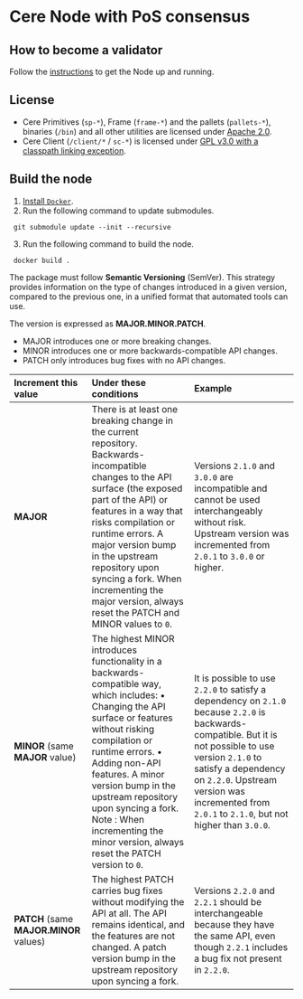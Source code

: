 # Cere Node with PoS consensus

## How to become a validator

Follow the [instructions](https://github.com/Cerebellum-Network/validator-instructions#how-to-become-a-validator) to get the Node up and running.

## License

- Cere Primitives (`sp-*`), Frame (`frame-*`) and the pallets (`pallets-*`), binaries (`/bin`) and all other utilities are licensed under [Apache 2.0](LICENSE-APACHE2).
- Cere Client (`/client/*` / `sc-*`) is licensed under [GPL v3.0 with a classpath linking exception](LICENSE-GPL3).

## Build the node

1. [Install `Docker`](https://docs.docker.com/get-docker/).
2. Run the following command to update submodules.

```
 git submodule update --init --recursive
```

3. Run the following command to build the node.

```
 docker build .
```

The package must follow **Semantic Versioning** (SemVer).
This strategy provides information on the type of changes introduced in a given version, compared to the previous one, in a unified format that automated tools can use.

The version is expressed as **MAJOR.MINOR.PATCH**.

- MAJOR introduces one or more breaking changes.
- MINOR introduces one or more backwards-compatible API changes.
- PATCH only introduces bug fixes with no API changes.

| Increment this value                    | Under these conditions                                                                                                                                                                                                                                                                                                                                                    | Example                                                                                                                                                                                                                                                                            |
| :-------------------------------------- | :------------------------------------------------------------------------------------------------------------------------------------------------------------------------------------------------------------------------------------------------------------------------------------------------------------------------------------------------------------------------ | :--------------------------------------------------------------------------------------------------------------------------------------------------------------------------------------------------------------------------------------------------------------------------------- |
| **MAJOR**                               | There is at least one breaking change in the current repository. Backwards-incompatible changes to the API surface (the exposed part of the API) or features in a way that risks compilation or runtime errors. A major version bump in the upstream repository upon syncing a fork. When incrementing the major version, always reset the PATCH and MINOR values to `0`. | Versions `2.1.0` and `3.0.0` are incompatible and cannot be used interchangeably without risk. Upstream version was incremented from `2.0.1` to `3.0.0` or higher.                                                                                                                 |
| **MINOR** (same **MAJOR** value)        | The highest MINOR introduces functionality in a backwards-compatible way, which includes: • Changing the API surface or features without risking compilation or runtime errors. • Adding non-API features. A minor version bump in the upstream repository upon syncing a fork. Note : When incrementing the minor version, always reset the PATCH version to `0`.        | It is possible to use `2.2.0` to satisfy a dependency on `2.1.0` because `2.2.0` is backwards-compatible. But it is not possible to use version `2.1.0` to satisfy a dependency on `2.2.0`. Upstream version was incremented from `2.0.1` to `2.1.0`, but not higher than `3.0.0`. |
| **PATCH** (same **MAJOR.MINOR** values) | The highest PATCH carries bug fixes without modifying the API at all. The API remains identical, and the features are not changed. A patch version bump in the upstream repository upon syncing a fork.                                                                                                                                                                   | Versions `2.2.0` and `2.2.1` should be interchangeable because they have the same API, even though `2.2.1` includes a bug fix not present in `2.2.0`.                                                                                                                              |
